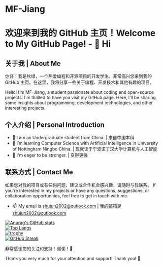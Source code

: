 # MF-Jiang
# 欢迎来到我的 GitHub 主页！Welcome to My GitHub Page! - 👋 Hi

## 关于我 | About Me

你好！我是秋绿，一个热爱编程和开源项目的开发学生。非常高兴您来到我的 GitHub 主页。在这里，我将分享一些关于编程、开发技术和其他有趣的项目。

Hello! I'm MF-Jiang, a student passionate about coding and open-source projects. I'm thrilled to have you visit my GitHub page. Here, I'll be sharing some insights about programming, development technologies, and other interesting projects.

## 个人介绍 | Personal Introduction
- 👀 I am an Undergraduate student from China. | 来自中国本科
- 🌱 I’m learning Computer Science with Artificial Intelligence in University of Nottingham Ningbo China. | 现就读于宁波诺丁汉大学计算机与人工智能
- 💞️ I'm eager to be stronger. | 变得更强

## 联系方式 | Contact Me
如果您对我的项目或有任何问题、建议或合作机会感兴趣，请随时与我联系。
If you're interested in my projects or have any questions, suggestions, or collaboration opportunities, feel free to get in touch with me.
- 📫 My email is shujun2002@outlook.com | 我的邮箱是shujun2002@outlook.com

 [![Anurag's GitHub stats](https://github-readme-stats.vercel.app/api?username=MF-Jiang)](https://github.com/anuraghazra/github-readme-stats) \
 [![Top Langs](https://github-readme-stats.vercel.app/api/top-langs/?username=MF-Jiang)](https://github.com/anuraghazra/github-readme-stats) \
[![trophy](https://github-profile-trophy.vercel.app/?username=MF-Jiang)](https://github.com/ryo-ma/github-profile-trophy) \
[![GitHub Streak](https://github-readme-streak-stats.herokuapp.com/?user=MF-Jiang)](https://github.com/DenverCoder1/github-readme-streak-stats)

非常感谢您的关注和支持！谢谢！🙏

Thank you very much for your attention and support! Thank you! 🙏
